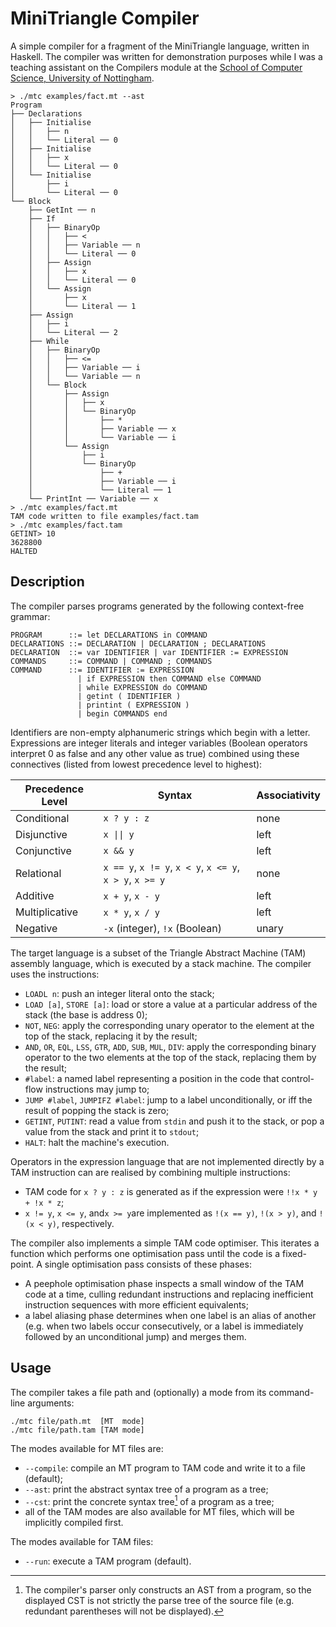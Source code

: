 # MiniTriangle Compiler

A simple compiler for a fragment of the MiniTriangle language, written in Haskell.
The compiler was written for demonstration purposes while I was a teaching assistant on the Compilers module at the [School of Computer Science, University of Nottingham](https://www.nottingham.ac.uk/computerscience/).

```
> ./mtc examples/fact.mt --ast
Program
├── Declarations
│   ├── Initialise
│   │   ├── n
│   │   └── Literal ── 0
│   ├── Initialise
│   │   ├── x
│   │   └── Literal ── 0
│   └── Initialise
│       ├── i
│       └── Literal ── 0
└── Block
    ├── GetInt ── n
    ├── If
    │   ├── BinaryOp
    │   │   ├── <
    │   │   ├── Variable ── n
    │   │   └── Literal ── 0
    │   ├── Assign
    │   │   ├── x
    │   │   └── Literal ── 0
    │   └── Assign
    │       ├── x
    │       └── Literal ── 1
    ├── Assign
    │   ├── i
    │   └── Literal ── 2
    ├── While
    │   ├── BinaryOp
    │   │   ├── <=
    │   │   ├── Variable ── i
    │   │   └── Variable ── n
    │   └── Block
    │       ├── Assign
    │       │   ├── x
    │       │   └── BinaryOp
    │       │       ├── *
    │       │       ├── Variable ── x
    │       │       └── Variable ── i
    │       └── Assign
    │           ├── i
    │           └── BinaryOp
    │               ├── +
    │               ├── Variable ── i
    │               └── Literal ── 1
    └── PrintInt ── Variable ── x
> ./mtc examples/fact.mt
TAM code written to file examples/fact.tam
> ./mtc examples/fact.tam
GETINT> 10
3628800
HALTED
```

## Description

The compiler parses programs generated by the following context-free grammar:

```
PROGRAM      ::= let DECLARATIONS in COMMAND
DECLARATIONS ::= DECLARATION | DECLARATION ; DECLARATIONS
DECLARATION  ::= var IDENTIFIER | var IDENTIFIER := EXPRESSION
COMMANDS     ::= COMMAND | COMMAND ; COMMANDS
COMMAND      ::= IDENTIFIER := EXPRESSION
               | if EXPRESSION then COMMAND else COMMAND
               | while EXPRESSION do COMMAND
               | getint ( IDENTIFIER )
               | printint ( EXPRESSION )
               | begin COMMANDS end
```

Identifiers are non-empty alphanumeric strings which begin with a letter.
Expressions are integer literals and integer variables (Boolean operators interpret 0 as false and any other value as true) combined using these connectives (listed from lowest precedence level to highest):

| Precedence Level | Syntax                                                   | Associativity |
| ---------------- | -------------------------------------------------------- | ------------- |
| Conditional      | `x ? y : z`                                              | none          |
| Disjunctive      | <code>x &#124;&#124; y</code>                            | left          |
| Conjunctive      | `x && y`                                                 | left          |
| Relational       | `x == y`, `x != y`, `x < y`, `x <= y`, `x > y`, `x >= y` | none          |
| Additive         | `x + y`, `x - y`                                         | left          |
| Multiplicative   | `x * y`, `x / y`                                         | left          |
| Negative         | `-x` (integer), `!x` (Boolean)                           | unary         |

The target language is a subset of the Triangle Abstract Machine (TAM) assembly language, which is executed by a stack machine.
The compiler uses the instructions:
* `LOADL n`: push an integer literal onto the stack;
* `LOAD [a]`, `STORE [a]`: load or store a value at a particular address of the stack (the base is address 0);
* `NOT`, `NEG`: apply the corresponding unary operator to the element at the top of the stack, replacing it by the result;
* `AND`, `OR`, `EQL`, `LSS`, `GTR`, `ADD`, `SUB`, `MUL`, `DIV`: apply the corresponding binary operator to the two elements at the top of the stack, replacing them by the result;
* `#label`: a named label representing a position in the code that control-flow instructions may jump to;
* `JUMP #label`, `JUMPIFZ #label`: jump to a label unconditionally, or iff the result of popping the stack is zero;
* `GETINT`, `PUTINT`: read a value from `stdin` and push it to the stack, or pop a value from the stack and print it to `stdout`;
* `HALT`: halt the machine's execution.

Operators in the expression language that are not implemented directly by a TAM instruction can are realised by combining multiple instructions:
* TAM code for `x ? y : z` is generated as if the expression were `!!x * y + !x * z`;
* `x != y`, `x <= y`, and`x >= y`are implemented as `!(x == y)`, `!(x > y)`, and `!(x < y)`, respectively.

The compiler also implements a simple TAM code optimiser.
This iterates a function which performs one optimisation pass until the code is a fixed-point.
A single optimisation pass consists of these phases:
* A peephole optimisation phase inspects a small window of the TAM code at a time, culling redundant instructions and replacing inefficient instruction sequences with more efficient equivalents;
* a label aliasing phase determines when one label is an alias of another (e.g. when two labels occur consecutively, or a label is immediately followed by an unconditional jump) and merges them.

## Usage

The compiler takes a file path and (optionally) a mode from its command-line arguments:

```
./mtc file/path.mt  [MT  mode]
./mtc file/path.tam [TAM mode]
```

The modes available for MT files are:
* `--compile`:   compile an MT program to TAM code and write it to a file (default);
* `--ast`:       print the abstract syntax tree of a program as a tree;
* `--cst`:       print the concrete syntax tree[^1] of a program as a tree;
* all of the TAM modes are also available for MT files, which will be implicitly compiled first.

[^1]: The compiler's parser only constructs an AST from a program, so the displayed CST is not strictly the parse tree of the source file (e.g. redundant parentheses will not be displayed).

The modes available for TAM files:
* `--run`:       execute a TAM program (default).
